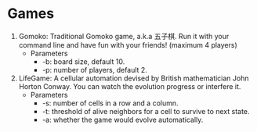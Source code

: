 # Games
1. Gomoko: Traditional Gomoko game, a.k.a 五子棋. 
Run it with your command line and have fun with your friends! (maximum 4 players)
    * Parameters
        * -b: board size, default 10.
        * -p: number of players, default 2.
2. LifeGame: A cellular automation devised by British mathematician John Horton Conway.
You can watch the evolution progress or interfere it. 
    * Parameters
        * -s: number of cells in a row and a column.
        * -t: threshold of alive neighbors for a cell to survive to next state.
        * -a: whether the game would evolve automatically.